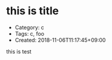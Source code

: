 this is title
=============
- Category: c
- Tags: c, foo
- Created: 2018-11-06T11:17:45+09:00

this
is
test
